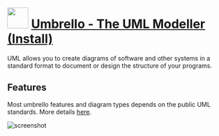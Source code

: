 ﻿# <img src="https://cdn.jsdelivr.net/gh/chtof/chocolatey-packages/automatic/umbrello/umbrello.png" width="48" height="48"/> [Umbrello - The UML Modeller (Install)](https://chocolatey.org/packages/umbrello)

UML allows you to create diagrams of software and other systems in a standard format to document or design the structure of your programs.

## Features
Most umbrello features and diagram types depends on the public UML standards.
More details [here](https://umbrello.kde.org/features.php).

![screenshot](https://cdn.jsdelivr.net/gh/chtof/chocolatey-packages/automatic/umbrello/screenshot.png)